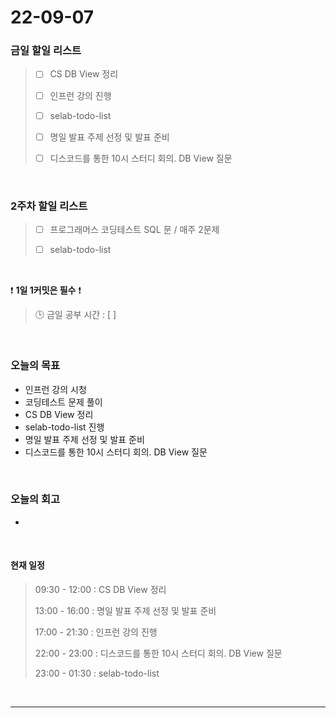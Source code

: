 # 22-09-07
 ### 금일 할일 리스트
> - [ ]  CS DB View 정리
>
> - [ ]  인프런 강의 진행
>
> - [ ]  selab-todo-list
>
> - [ ]  명일 발표 주제 선정 및 발표 준비
>
> - [ ]  디스코드를 통한 10시 스터디 회의. DB View 질문

<br/>

### 2주차 할일 리스트  

> - [ ]  프로그래머스 코딩테스트 SQL 문 / 매주 2문제  
>
> - [ ]  selab-todo-list

<br/>

❗ **1일 1커밋은 필수** ❗
> 🕒 금일 공부 시간 :  [  ]    
  
<br/>

### 오늘의 목표
- 인프런 강의 시청
- 코딩테스트 문제 풀이
- CS DB View 정리
- selab-todo-list 진행
- 명일 발표 주제 선정 및 발표 준비
- 디스코드를 통한 10시 스터디 회의. DB View 질문

<br>

### 오늘의 회고
- 

<br>

#### 현재 일정  
> 09:30 - 12:00 : CS DB View 정리
>
> 13:00 - 16:00 : 명일 발표 주제 선정 및 발표 준비
>
> 17:00 - 21:30 : 인프런 강의 진행
>
> 22:00 - 23:00 : 디스코드를 통한 10시 스터디 회의. DB View 질문
>
> 23:00 - 01:30 : selab-todo-list

<br/>

------------  